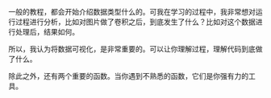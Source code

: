 一般的教程，都会开始介绍数据类型什么的。可我在学习的过程中，我非常想对运行过程进行分析，比如对图片做了卷积之后，到底发生了什么？比如对这个数据进行处理后，结果如何。

所以，我认为将数据可视化，是非常重要的。可以让你理解过程，理解代码到底做了什么。

除此之外，还有两个重要的函数。当你遇到不熟悉的函数，它们是你强有力的工具。